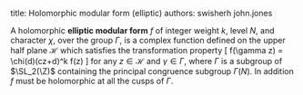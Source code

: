title: Holomorphic modular form (elliptic)
authors:
    swisherh
    john.jones

A holomorphic **elliptic modular form** $f$ of integer <a knowl="lmfdb/mf.elliptic.weight">weight</a> $k$, <a knowl="lmfdb/mf.elliptic.level">level</a> $N$, and <a knowl="lmfdb/character.dirichlet">character</a> $\chi$, over the group $\Gamma$, is a complex function defined on the upper half plane $\mathcal{H}$ which satisfies the transformation property
\[
f(\gamma z) = \chi(d)(cz+d)^k f(z)
\] 
for any $z\in\mathcal{H}$ and $\gamma\in\Gamma$, where $\Gamma$ is a subgroup of $\SL_2(\Z)$ containing the principal congruence subgroup $\Gamma(N)$.  In addition $f$ must be holomorphic at all the cusps of $\Gamma$.  
